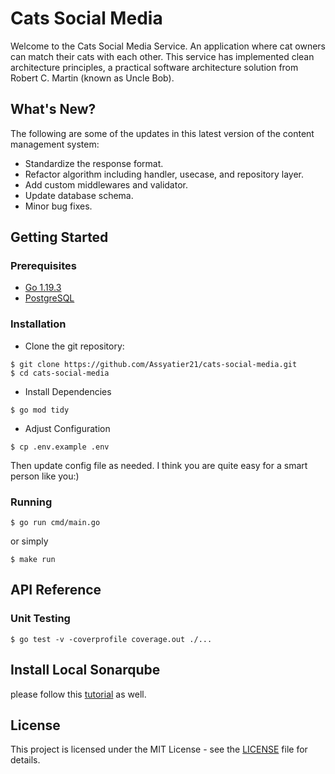 # Cats Social Media

Welcome to the Cats Social Media Service. An application where cat owners can match their cats with each other. This service has implemented clean architecture principles, a practical software architecture solution from Robert C. Martin (known as Uncle Bob).

## What's New?

The following are some of the updates in this latest version of the content management system:

- Standardize the response format.
- Refactor algorithm including handler, usecase, and repository layer.
- Add custom middlewares and validator.
- Update database schema.
- Minor bug fixes.

## Getting Started

### Prerequisites

- [Go 1.19.3](https://go.dev/dl/)
- [PostgreSQL](https://www.postgresql.org/download/)

### Installation

- Clone the git repository:

```
$ git clone https://github.com/Assyatier21/cats-social-media.git
$ cd cats-social-media
```

- Install Dependencies

```
$ go mod tidy
```

- Adjust Configuration

```
$ cp .env.example .env
```

Then update config file as needed. I think you are quite easy for a smart person like you:)

### Running

```
$ go run cmd/main.go
```

or simply

```
$ make run
```

## API Reference

### Unit Testing

```
$ go test -v -coverprofile coverage.out ./...
```

## Install Local Sonarqube

please follow this [tutorial](https://techblost.com/how-to-setup-sonarqube-locally-on-mac/) as well.

## License

This project is licensed under the MIT License - see the [LICENSE](https://github.com/backend-magang/cats-social-media/blob/master/LICENSE) file for details.
